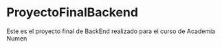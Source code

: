 # ProyectoFinalBackend
Este es el proyecto final de BackEnd realizado para el curso de Academia Numen
